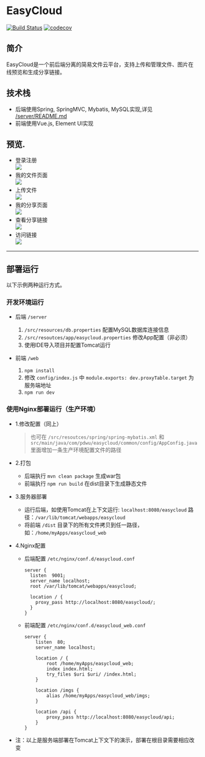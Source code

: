 # EasyCloud  

[![Build Status](https://travis-ci.org/pdwu/EasyCloud.svg?branch=master)](https://travis-ci.org/pdwu/EasyCloud)
[![codecov](https://codecov.io/gh/pdwu/EasyCloud/branch/master/graph/badge.svg)](https://codecov.io/gh/pdwu/EasyCloud) 

## 简介
EasyCloud是一个前后端分离的简易文件云平台，支持上传和管理文件、图片在线预览和生成分享链接。  

## 技术栈
- 后端使用Spring, SpringMVC, Mybatis, MySQL实现,详见 [/server/README.md](./server/README.md)
- 前端使用Vue.js, Element UI实现

## 预览.

- 登录注册  
![](./preview/3_login.png)  
- 我的文件页面  
![](./preview/1_myfile.png)  
- 上传文件  
![](./preview/1_upload.png)  
- 我的分享页面  
![](./preview/2_myshare.png)  
- 查看分享链接  
![](./preview/2_link.png)  
- 访问链接  
![](./preview/3_pubshare.png)  


---  

## 部署运行  

以下示例两种运行方式。

### 开发环境运行  
- 后端 `/server`
  1. `/src/resources/db.properties` 配置MySQL数据库连接信息 
  2. `/src/resoutces/app/easycloud.properties` 修改App配置（非必须） 
  3. 使用IDE导入项目并配置Tomcat运行  

- 前端 `/web`
  1. `npm install`
  2. 修改 `config/index.js` 中 `module.exports: dev.proxyTable.target` 为服务端地址
  3. `npm run dev`  

### 使用Nginx部署运行（生产环境）
- 1.修改配置（同上）  
  > 也可在 `/src/resoutces/spring/spring-mybatis.xml` 和 `src/main/java/com/pdwu/easycloud/common/config/AppConfig.java` 里面增加一条生产环境配置文件的路径

- 2.打包
  - 后端执行 `mvn clean package` 生成war包 
  - 前端执行 `npm run build` 在dist目录下生成静态文件

- 3.服务器部署
  - 运行后端，如使用Tomcat在上下文运行: `localhost:8080/easycloud`  路径：`/var/lib/tomcat/webapps/easycloud`
  - 将前端 `/dist` 目录下的所有文件拷贝到任一路径，如：`/home/myApps/easycloud_web`

- 4.Nginx配置  
  
  - 后端配置  `/etc/nginx/conf.d/easycloud.conf`  
    ```
    server {
      listen  9001;
      server_name localhost;
      root /var/lib/tomcat/webapps/easycloud;

      location / {
        proxy_pass http://localhost:8080/easycloud/;
      }
    }
    ```

  - 前端配置 `/etc/nginx/conf.d/easycloud_web.conf`  
    ```
    server {
        listen  80;
        server_name localhost;
    
        location / {
            root /home/myApps/easycloud_web;
            index index.html;
            try_files $uri $uri/ /index.html;
        }
    
        location /imgs {
            alias /home/myApps/easycloud_web/imgs;
        }
    
        location /api {
            proxy_pass http://localhost:8080/easycloud/api;
        }
    }
    ```  

- 注：以上是服务端部署在Tomcat上下文下的演示，部署在根目录需要相应改变